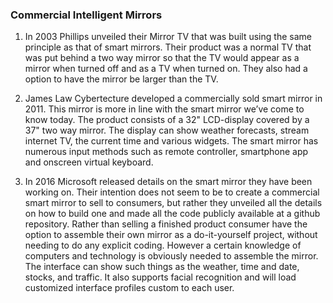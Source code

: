 ### Commercial Intelligent Mirrors
1. In 2003 Phillips unveiled their Mirror TV that was built using the same principle as that of smart mirrors. Their product was a normal TV that was put behind a two way mirror so that the TV would appear as a mirror when turned off and as a TV when turned on. They also had a option to have the mirror be larger than the TV.

2. James Law Cybertecture developed a commercially sold smart mirror in 2011. This mirror is more in line with the smart mirror we’ve come to know today. The product consists of a 32" LCD-display covered by a 37" two way mirror. The display can show weather forecasts, stream internet TV, the current time and various widgets. The smart mirror has numerous input methods such as remote controller, smartphone app and onscreen virtual keyboard.

3. In 2016 Microsoft released details on the smart mirror they have been working on. Their intention does not seem to be to create a commercial smart mirror to sell to consumers, but rather they unveiled all the details on how to build one and made all the code publicly available at a github repository. Rather than selling a finished product consumer have the option to assemble their own mirror as a do-it-yourself project, without needing to do any explicit coding. However a certain knowledge of computers and technology is obviously needed to assemble the mirror. The interface can show such things as the weather, time and date, stocks, and traffic. It also supports facial recognition and will load customized interface profiles custom to each user.
